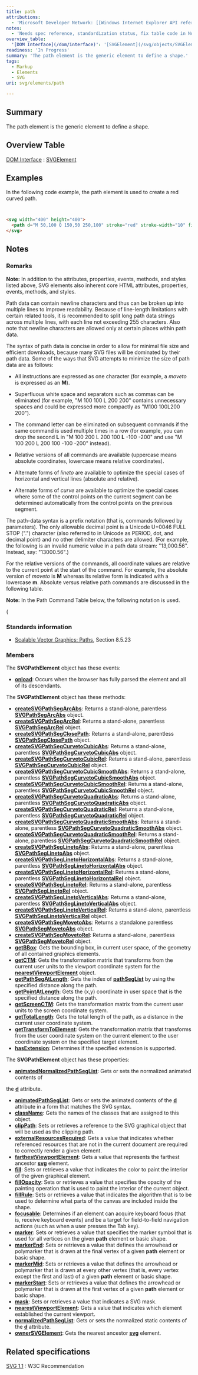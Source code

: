 ```yaml
---
title: path
attributions:
  - 'Microsoft Developer Network: [[Windows Internet Explorer API reference](http://msdn.microsoft.com/en-us/library/ie/hh828809%28v=vs.85%29.aspx) Article]'
notes:
  - 'Needs spec reference, standardization status, fix table code in Notes'
overview_table:
  '[DOM Interface](/dom/interface)': '[SVGElement](/svg/objects/SVGElement)'
readiness: 'In Progress'
summary: 'The path element is the generic element to define a shape.'
tags:
  - Markup
  - Elements
  - SVG
uri: svg/elements/path

---
```

## <span>Summary</span>

The path element is the generic element to define a shape.

## <span>Overview Table</span>

[DOM Interface](/dom/interface)
:   [SVGElement](/svg/objects/SVGElement)

## <span>Examples</span>

In the following code example, the path element is used to create a red curved path.

``` html


<svg width="400" height="400">
  <path d="M 50,100 Q 150,50 250,100" stroke="red" stroke-width="10" fill="white"/>
</svg>
```

</pre>

## <span>Notes</span>

### <span>Remarks</span>

**Note:** In addition to the attributes, properties, events, methods, and styles listed above, SVG elements also inherent core HTML attributes, properties, events, methods, and styles.

Path data can contain newline characters and thus can be broken up into multiple lines to improve readability. Because of line-length limitations with certain related tools, it is recommended to split long path data strings across multiple lines, with each line not exceeding 255 characters. Also note that newline characters are allowed only at certain places within path data.

The syntax of path data is concise in order to allow for minimal file size and efficient downloads, because many SVG files will be dominated by their path data. Some of the ways that SVG attempts to minimize the size of path data are as follows:

-   All instructions are expressed as one character (for example, a *moveto* is expressed as an **M**).

-   Superfluous white space and separators such as commas can be eliminated (for example, "M 100 100 L 200 200" contains unnecessary spaces and could be expressed more compactly as "M100 100L200 200").

-   The command letter can be eliminated on subsequent commands if the same command is used multiple times in a row (for example, you can drop the second **L** in "M 100 200 L 200 100 **L** -100 -200" and use "M 100 200 L 200 100 -100 -200" instead).

-   Relative versions of all commands are available (uppercase means absolute coordinates, lowercase means relative coordinates).
-   Alternate forms of *lineto* are available to optimize the special cases of horizontal and vertical lines (absolute and relative).

-   Alternate forms of *curve* are available to optimize the special cases where some of the control points on the current segment can be determined automatically from the control points on the previous segment.

The path-data syntax is a prefix notation (that is, commands followed by parameters). The only allowable decimal point is a Unicode U+0046 FULL STOP (".") character (also referred to in Unicode as PERIOD, dot, and decimal point) and no other delimiter characters are allowed. (For example, the following is an invalid numeric value in a path data stream: "13,000.56". Instead, say: "13000.56".)

For the relative versions of the commands, all coordinate values are relative to the current point at the start of the command. For example, the absolute version of *moveto* is **M** whereas its relative form is indicated with a lowercase **m**. Absolute versus relative path commands are discussed in the following table.

**Note:** In the Path Command Table below, the following notation is used.

{

### <span>Standards information</span>

-   [Scalable Vector Graphics: Paths](http://www.w3.org/TR/SVG11/paths.html), Section 8.5.23

### <span>Members</span>

The **SVGPathElement** object has these events:

-   [**onload**](/svg/events/load): Occurs when the browser has fully parsed the element and all of its descendants.

The **SVGPathElement** object has these methods:

-   [**createSVGPathSegArcAbs**](/svg/methods/createSVGPathSegArcAbs): Returns a stand-alone, parentless [**SVGPathSegArcAbs**](/svg/objects/SVGPathSegArcAbs) object.
-   [**createSVGPathSegArcRel**](/svg/methods/createSVGPathSegArcRel): Returns a stand-alone, parentless [**SVGPathSegArcRel**](/svg/objects/SVGPathSegArcRel) object.
-   [**createSVGPathSegClosePath**](/svg/methods/createSVGPathSegClosePath): Returns a stand-alone, parentless [**SVGPathSegClosePath**](/svg/objects/SVGPathSegClosePath) object.
-   [**createSVGPathSegCurvetoCubicAbs**](/svg/methods/createSVGPathSegCurvetoCubicAbs): Returns a stand-alone, parentless [**SVGPathSegCurvetoCubicAbs**](/svg/objects/SVGPathSegCurvetoCubicAbs) object.
-   [**createSVGPathSegCurvetoCubicRel**](/svg/methods/createSVGPathSegCurvetoCubicRel): Returns a stand-alone, parentless [**SVGPathSegCurvetoCubicRel**](/svg/objects/SVGPathSegCurvetoCubicRel) object.
-   [**createSVGPathSegCurvetoCubicSmoothAbs**](/svg/methods/createSVGPathSegCurvetoCubicSmoothAbs): Returns a stand-alone, parentless [**SVGPathSegCurvetoCubicSmoothAbs**](/svg/objects/SVGPathSegCurvetoCubicSmoothAbs) object.
-   [**createSVGPathSegCurvetoCubicSmoothRel**](/svg/methods/createSVGPathSegCurvetoCubicSmoothRel): Returns a stand-alone, parentless [**SVGPathSegCurvetoCubicSmoothRel**](/svg/objects/SVGPathSegCurvetoCubicSmoothRel) object.
-   [**createSVGPathSegCurvetoQuadraticAbs**](/svg/methods/createSVGPathSegCurvetoQuadraticAbs): Returns a stand-alone, parentless [**SVGPathSegCurvetoQuadraticAbs**](/svg/objects/SVGPathSegCurvetoQuadraticAbs) object.
-   [**createSVGPathSegCurvetoQuadraticRel**](/svg/methods/createSVGPathSegCurvetoQuadraticRel): Returns a stand-alone, parentless [**SVGPathSegCurvetoQuadraticRel**](/svg/objects/SVGPathSegCurvetoQuadraticRel) object.
-   [**createSVGPathSegCurvetoQuadraticSmoothAbs**](/svg/methods/createSVGPathSegCurvetoQuadraticSmoothAbs): Returns a stand-alone, parentless [**SVGPathSegCurvetoQuadraticSmoothAbs**](/svg/objects/SVGPathSegCurvetoQuadraticSmoothAbs) object.
-   [**createSVGPathSegCurvetoQuadraticSmoothRel**](/svg/methods/createSVGPathSegCurvetoQuadraticSmoothRel): Returns a stand-alone, parentless [**SVGPathSegCurvetoQuadraticSmoothRel**](/svg/objects/SVGPathSegCurvetoQuadraticSmoothRel) object.
-   [**createSVGPathSegLinetoAbs**](/svg/methods/createSVGPathSegLinetoAbs): Returns a stand-alone, parentless [**SVGPathSegLinetoAbs**](/svg/objects/SVGPathSegLinetoAbs) object.
-   [**createSVGPathSegLinetoHorizontalAbs**](/svg/methods/createSVGPathSegLinetoHorizontalAbs): Returns a stand-alone, parentless [**SVGPathSegLinetoHorizontalAbs**](/svg/objects/SVGPathSegLinetoHorizontalAbs) object.
-   [**createSVGPathSegLinetoHorizontalRel**](/svg/methods/createSVGPathSegLinetoHorizontalRel): Returns a stand-alone, parentless [**SVGPathSegLinetoHorizontalRel**](/svg/objects/SVGPathSegLinetoHorizontalRel) object.
-   [**createSVGPathSegLinetoRel**](/svg/methods/createSVGPathSegLinetoRel): Returns a stand-alone, parentless [**SVGPathSegLinetoRel**](/svg/objects/SVGPathSegLinetoRel) object.
-   [**createSVGPathSegLinetoVerticalAbs**](/svg/methods/createSVGPathSegLinetoVerticalAbs): Returns a stand-alone, parentless [**SVGPathSegLinetoVerticalAbs**](/svg/objects/SVGPathSegLinetoVerticalAbs) object.
-   [**createSVGPathSegLinetoVerticalRel**](/svg/methods/createSVGPathSegLinetoVerticalRel): Returns a stand-alone, parentless [**SVGPathSegLinetoVerticalRel**](/svg/objects/SVGPathSegLinetoVerticalRel) object.
-   [**createSVGPathSegMovetoAbs**](/svg/methods/createSVGPathSegMovetoAbs): Returns a standalone parentless [**SVGPathSegMovetoAbs**](/svg/objects/SVGPathSegMovetoAbs) object.
-   [**createSVGPathSegMovetoRel**](/svg/methods/createSVGPathSegMovetoRel): Returns a stand-alone, parentless [**SVGPathSegMovetoRel**](/svg/objects/SVGPathSegMovetoRel) object.
-   [**getBBox**](/svg/methods/getBBox): Gets the bounding box, in current user space, of the geometry of all contained graphics elements.
-   [**getCTM**](/svg/methods/getCTM): Gets the transformation matrix that transforms from the current user units to the viewport coordinate system for the [**nearestViewportElement**](/svg/properties/nearestViewportElement) object.
-   [**getPathSegAtLength**](/svg/methods/getPathSegAtLength): Gets the index of [**pathSegList**](/svg/properties/pathSegList) by using the specified distance along the path.
-   [**getPointAtLength**](/svg/methods/getPointAtLength): Gets the (x,y) coordinate in user space that is the specified distance along the path.
-   [**getScreenCTM**](/svg/methods/getScreenCTM): Gets the transformation matrix from the current user units to the screen coordinate system.
-   [**getTotalLength**](/svg/methods/getTotalLength): Gets the total length of the path, as a distance in the current user coordinate system.
-   [**getTransformToElement**](/svg/methods/getTransformToElement): Gets the transformation matrix that transforms from the user coordinate system on the current element to the user coordinate system on the specified target element.
-   [**hasExtension**](/svg/methods/hasExtension): Determines if the specified extension is supported.

The **SVGPathElement** object has these properties:

-   [**animatedNormalizedPathSegList**](/svg/properties/animatedNormalizedPathSegList): Gets or sets the normalized animated contents of

the [**d**](/svg/properties/d) attribute.

-   [**animatedPathSegList**](/svg/properties/animatedPathSegList): Gets or sets the animated contents of the [**d**](/svg/properties/d) attribute in a form that matches the SVG syntax.
-   [**className**](/svg/properties/className): Gets the names of the classes that are assigned to this object.
-   [**clipPath**](/svg/properties/clipPath): Sets or retrieves a reference to the SVG graphical object that will be used as the clipping path.
-   [**externalResourcesRequired**](/svg/properties/externalResourcesRequired): Gets a value that indicates whether referenced resources that are not in the current document are required to correctly render a given element.
-   [**farthestViewportElement**](/svg/properties/farthestViewportElement): Gets a value that represents the farthest ancestor [**svg**](/svg/elements/svg) element.
-   [**fill**](/svg/attributes/fill): Sets or retrieves a value that indicates the color to paint the interior of the given graphical element.
-   [**fillOpacity**](/svg/attributes/fill-opacity): Sets or retrieves a value that specifies the opacity of the painting operation that is used to paint the interior of the current object.
-   [**fillRule**](/svg/attributes/fill-rule): Sets or retrieves a value that indicates the algorithm that is to be used to determine what parts of the canvas are included inside the shape.
-   [**focusable**](/svg/properties/focusable): Determines if an element can acquire keyboard focus (that is, receive keyboard events) and be a target for field-to-field navigation actions (such as when a user presses the Tab key).
-   [**marker**](/svg/attributes/marker): Sets or retrieves a value that specifies the marker symbol that is used for all vertices on the given **path** element or basic shape.
-   [**markerEnd**](/svg/attributes/marker-end): Sets or retrieves a value that defines the arrowhead or polymarker that is drawn at the final vertex of a given **path** element or basic shape.
-   [**markerMid**](/svg/attributes/marker-mid): Sets or retrieves a value that defines the arrowhead or polymarker that is drawn at every other vertex (that is, every vertex except the first and last) of a given **path** element or basic shape.
-   [**markerStart**](/svg/attributes/marker-start): Sets or retrieves a value that defines the arrowhead or polymarker that is drawn at the first vertex of a given **path** element or basic shape.
-   [**mask**](/svg/attributes/mask): Sets or retrieves a value that indicates a SVG mask.
-   [**nearestViewportElement**](/svg/properties/nearestViewportElement): Gets a value that indicates which element established the current viewport.
-   [**normalizedPathSegList**](/svg/properties/normalizedPathSegList): Gets or sets the normalized static contents of the [**d**](/svg/properties/d) attribute.
-   [**ownerSVGElement**](/svg/properties/ownerSVGElement): Gets the nearest ancestor [**svg**](/svg/objects/SVGElement) element.

## <span>Related specifications</span>

[SVG 1.1](http://www.w3.org/TR/SVG11/paths.html)
:   W3C Recommendation
